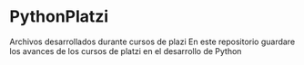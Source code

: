 # PythonPlatzi
Archivos desarrollados durante cursos de plazi
En este repositorio guardare los avances de los cursos de platzi en el desarrollo de Python
